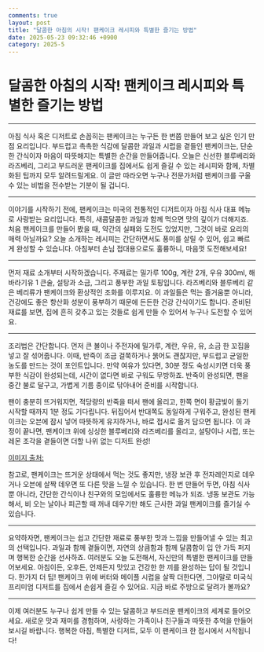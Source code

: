 ```yaml
---
comments: true
layout: post
title: "달콤한 아침의 시작! 팬케이크 레시피와 특별한 즐기는 방법"
date: 2025-05-23 09:32:46 +0900
category: 2025-5
---
```


# 달콤한 아침의 시작! 팬케이크 레시피와 특별한 즐기는 방법

---

아침 식사 혹은 디저트로 손꼽히는 팬케이크는 누구든 한 번쯤 만들어 보고 싶은 인기 만점 요리입니다. 부드럽고 촉촉한 식감에 달콤한 과일과 시럽을 곁들인 팬케이크는, 단순한 간식이자 마음이 따뜻해지는 특별한 순간을 만들어줍니다. 오늘은 신선한 블루베리와 라즈베리, 그리고 부드러운 팬케이크를 집에서도 쉽게 즐길 수 있는 레시피와 함께, 차별화된 팁까지 모두 알려드릴게요. 이 글만 따라오면 누구나 전문가처럼 팬케이크를 구울 수 있는 비법을 전수받는 기분이 될 겁니다. 

---

이야기를 시작하기 전에, 팬케이크는 미국의 전통적인 디저트이자 아침 식사 대표 메뉴로 사랑받는 요리입니다. 특히, 새콤달콤한 과일과 함께 먹으면 맛의 깊이가 더해지죠. 처음 팬케이크를 만들어 봤을 때, 약간의 실패와 도전도 있었지만, 그것이 바로 요리의 매력 아닐까요? 오늘 소개하는 레시피는 간단하면서도 풍미를 살릴 수 있어, 쉽고 빠르게 완성할 수 있습니다. 아침부터 손님 접대용으로도 훌륭하니, 마음껏 도전해보세요!

---

먼저 재료 소개부터 시작하겠습니다. 
주재료는 밀가루 100g, 계란 2개, 우유 300ml, 해바라기유 1 큰술, 설탕과 소금, 그리고 풍부한 과일 토핑입니다. 라즈베리와 블루베리 같은 베리류가 팬케이크와 환상적인 조화를 이루지요. 이 과일들은 먹는 즐거움뿐 아니라, 건강에도 좋은 항산화 성분이 풍부하기 때문에 든든한 건강 간식이기도 합니다. 준비된 재료를 보면, 집에 흔히 갖추고 있는 것들로 쉽게 만들 수 있어서 누구나 도전할 수 있어요.

---

조리법은 간단합니다. 먼저 큰 볼이나 주전자에 밀가루, 계란, 우유, 유, 소금 한 꼬집을 넣고 잘 섞어줍니다. 이때, 반죽이 조금 걸쭉하거나 묽어도 괜찮지만, 부드럽고 균일한 농도를 만드는 것이 포인트입니다. 만약 여유가 있다면, 30분 정도 숙성시키면 더욱 풍부한 식감이 완성되는데, 시간이 없다면 바로 구워도 무방하죠. 반죽이 완성되면, 팬을 중간 불로 달구고, 가볍게 기름 종이로 닦아내어 준비를 시작합니다.

팬이 충분히 뜨거워지면, 적당량의 반죽을 떠서 팬에 올리고, 한쪽 면이 황금빛이 돌기 시작할 때까지 1분 정도 기다립니다. 뒤집어서 반대쪽도 동일하게 구워주고, 완성된 팬케이크는 오븐에 잠시 넣어 따뜻하게 유지하거나, 바로 접시로 옮겨 담으면 됩니다. 이 과정이 끝나면, 팬케이크 위에 싱싱한 블루베리와 라즈베리를 올리고, 설탕이나 시럽, 또는 레몬 조각을 곁들이면 더할 나위 없는 디저트 완성!

[이미지 출처:](https://www.themealdb.com/images/media/meals/rwuyqx1511383174.jpg)

참고로, 팬케이크는 뜨거운 상태에서 먹는 것도 좋지만, 냉장 보관 후 전자레인지로 데우거나 오븐에 살짝 데우면 또 다른 맛을 느낄 수 있습니다. 한 번 만들어 두면, 아침 식사뿐 아니라, 간단한 간식이나 친구와의 모임에서도 훌륭한 메뉴가 되죠. 냉동 보관도 가능해서, 비 오는 날이나 피곤할 때 꺼내 데우기만 해도 근사한 과일 팬케이크를 즐기실 수 있습니다.

---

요약하자면, 팬케이크는 쉽고 간단한 재료로 풍부한 맛과 느낌을 만들어낼 수 있는 최고의 선택입니다. 과일과 함께 곁들이면, 자연의 상큼함과 함께 달콤함이 입 안 가득 퍼지며 행복한 순간을 선사하죠. 여러분도 오늘 도전해서, 자신만의 특별한 팬케이크를 만들어보세요. 아침이든, 오후든, 언제든지 맛있고 건강한 한 끼를 완성하는 답이 될 것입니다. 한가지 더 팁! 팬케이크 위에 버터와 메이플 시럽을 살짝 더한다면, 그야말로 미국식 프리미엄 디저트를 집에서 손쉽게 즐길 수 있어요. 지금 바로 주방으로 달려가 볼까요?

---

이제 여러분도 누구나 쉽게 만들 수 있는 달콤하고 부드러운 팬케이크의 세계로 들어오세요. 새로운 맛과 재미를 경험하며, 사랑하는 가족이나 친구들과 따뜻한 추억을 만들어보시길 바랍니다. 행복한 아침, 특별한 디저트, 모두 이 팬케이크 한 접시에서 시작됩니다!
